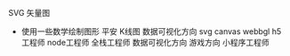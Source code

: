 SVG 矢量图
- 使用一些数学绘制图形
    平安 K线图
    数据可视化方向 svg canvas webbgl
    h5工程师    node工程师  全栈工程师
    数据可视化方向
    游戏方向
    小程序工程师
    